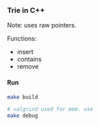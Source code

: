### Trie in C++

Note: uses raw pointers.

Functions:
- insert
- contains
- remove

#### Run
```bash
make build

# valgrind used for mem. use
make debug
```
